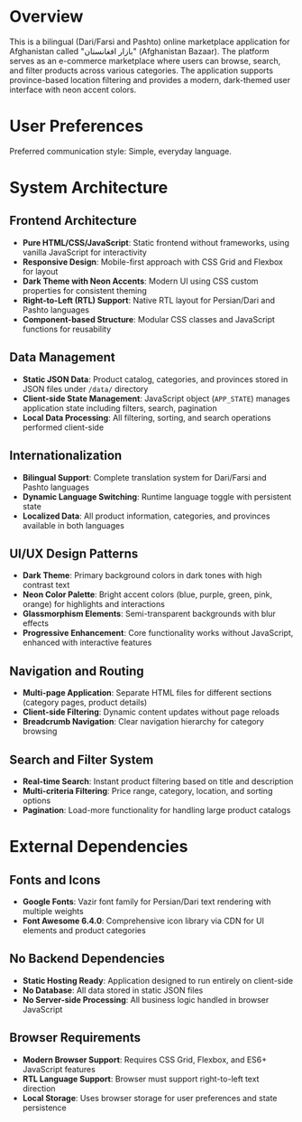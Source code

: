 # Overview

This is a bilingual (Dari/Farsi and Pashto) online marketplace application for Afghanistan called "بازار افغانستان" (Afghanistan Bazaar). The platform serves as an e-commerce marketplace where users can browse, search, and filter products across various categories. The application supports province-based location filtering and provides a modern, dark-themed user interface with neon accent colors.

# User Preferences

Preferred communication style: Simple, everyday language.

# System Architecture

## Frontend Architecture
- **Pure HTML/CSS/JavaScript**: Static frontend without frameworks, using vanilla JavaScript for interactivity
- **Responsive Design**: Mobile-first approach with CSS Grid and Flexbox for layout
- **Dark Theme with Neon Accents**: Modern UI using CSS custom properties for consistent theming
- **Right-to-Left (RTL) Support**: Native RTL layout for Persian/Dari and Pashto languages
- **Component-based Structure**: Modular CSS classes and JavaScript functions for reusability

## Data Management
- **Static JSON Data**: Product catalog, categories, and provinces stored in JSON files under `/data/` directory
- **Client-side State Management**: JavaScript object (`APP_STATE`) manages application state including filters, search, pagination
- **Local Data Processing**: All filtering, sorting, and search operations performed client-side

## Internationalization
- **Bilingual Support**: Complete translation system for Dari/Farsi and Pashto languages
- **Dynamic Language Switching**: Runtime language toggle with persistent state
- **Localized Data**: All product information, categories, and provinces available in both languages

## UI/UX Design Patterns
- **Dark Theme**: Primary background colors in dark tones with high contrast text
- **Neon Color Palette**: Bright accent colors (blue, purple, green, pink, orange) for highlights and interactions
- **Glassmorphism Elements**: Semi-transparent backgrounds with blur effects
- **Progressive Enhancement**: Core functionality works without JavaScript, enhanced with interactive features

## Navigation and Routing
- **Multi-page Application**: Separate HTML files for different sections (category pages, product details)
- **Client-side Filtering**: Dynamic content updates without page reloads
- **Breadcrumb Navigation**: Clear navigation hierarchy for category browsing

## Search and Filter System
- **Real-time Search**: Instant product filtering based on title and description
- **Multi-criteria Filtering**: Price range, category, location, and sorting options
- **Pagination**: Load-more functionality for handling large product catalogs

# External Dependencies

## Fonts and Icons
- **Google Fonts**: Vazir font family for Persian/Dari text rendering with multiple weights
- **Font Awesome 6.4.0**: Comprehensive icon library via CDN for UI elements and product categories

## No Backend Dependencies
- **Static Hosting Ready**: Application designed to run entirely on client-side
- **No Database**: All data stored in static JSON files
- **No Server-side Processing**: All business logic handled in browser JavaScript

## Browser Requirements
- **Modern Browser Support**: Requires CSS Grid, Flexbox, and ES6+ JavaScript features
- **RTL Language Support**: Browser must support right-to-left text direction
- **Local Storage**: Uses browser storage for user preferences and state persistence